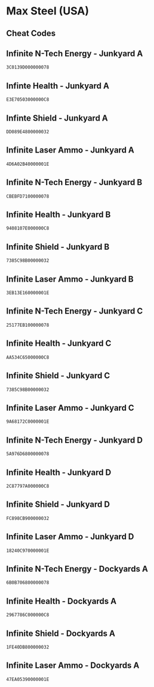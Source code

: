 # Max Steel (USA)

## Cheat Codes

## Infinite N-Tech Energy - Junkyard A

```
3C0139D000000078

```

## Infinte Health - Junkyard A

```
E3E70503000000C8

```

## Infinte Shield - Junkyard A

```
DD089E4800000032

```

## Infinite Laser Ammo - Junkyard A

```
4D6A02B40000001E

```

## Infinite N-Tech Energy - Junkyard B

```
CBEBFD7100000078

```

## Infinite Health - Junkyard B

```
9408107E000000C8

```

## Infinite Shield - Junkyard B

```
7385C98B00000032

```

## Infinite Laser Ammo - Junkyard B

```
3EB13E160000001E

```

## Infinite N-Tech Energy - Junkyard C

```
25177EB100000078

```

## Infinite Health - Junkyard C

```
AA534C65000000C8

```

## Infinite Shield - Junkyard C

```
7385C98B00000032

```

## Infinite Laser Ammo - Junkyard C

```
9A68172C0000001E

```

## Infinite N-Tech Energy - Junkyard D

```
5A976D6800000078

```

## Infinite Health - Junkyard D

```
2C87797A000000C8

```

## Infinite Shield - Junkyard D

```
FC898CB900000032

```

## Infinite Laser Ammo - Junkyard D

```
18240C970000001E

```

## Infinite N-Tech Energy - Dockyards A

```
6B0B706800000078

```

## Infinite Health - Dockyards A

```
2967786C000000C8

```

## Infinite Shield - Dockyards A

```
1FE40DB800000032

```

## Infinite Laser Ammo - Dockyards A

```
47EA05390000001E

```

